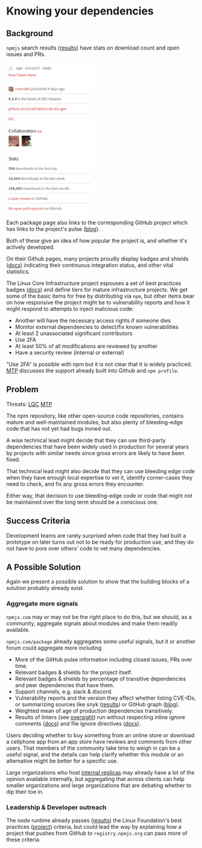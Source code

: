# Knowing your dependencies

## Background

`npmjs` search results ([results][npmjs/node]) have stats on download
count and open issues and PRs.

<img alt="npmjs.com stats for module node" src="../images/npmjs-node.png" height="399" width="230">

Each package page also links to the corresponding GitHub project
which has links to the project's pulse ([blog][github-pulse]).

Both of these give an idea of how popular the project is, and
whether it's actively developed.

On their Github pages, many projects proudly display badges and
shields ([docs][badges and shields]) indicating their continuous
integration status, and other vital statistics.

The Linux Core Infrastructure project espouses a set of best practices
badges ([docs][best practices badge]) and define tiers for mature
infrastructure projects.  We get some of the basic items for free by
distributing via `npm`, but other items bear on how responsive the
project might be to vulnerability reports and how it might respond to
attempts to inject malicious code:

*  Another will have the necessary access rights if someone dies
*  Monitor external dependencies to detect/fix known vulnerabilities
*  At least 2 unassociated significant contributors
*  Use 2FA
*  At least 50% of all modifications are reviewed by another
*  Have a security review (internal or external)

"Use 2FA" is possible with npm but it is not clear that it is widely
practiced.  [MTP][] discusses the support already built into Github
and `npm profile`.


## Problem

Threats: [LQC][] [MTP][]

The npm repository, like other open-source code repositories,
contains mature and well-maintained modules, but also plenty of
bleeding-edge code that has not yet had bugs ironed out.

A wise technical lead might decide that they can use third-party
dependencies that have been widely used in production for several
years by projects with similar needs since gross errors are likely
to have been fixed.

That technical lead might also decide that they can use bleeding edge
code when they have enough local expertise to vet it, identify
corner-cases they need to check, and fix any gross errors they
encounter.

Either way, that decision to use bleeding-edge code or code that might
not be maintained over the long term should be a conscious one.


## Success Criteria

Development teams are rarely surprised when code that they had built a
prototype on later turns out not to be ready for production use, and
they do not have to pore over others' code to vet many dependencies.

## A Possible Solution

Again we present a possible solution to show that the building
blocks of a solution probably already exist.

### Aggregate more signals

`npmjs.com` may or may not be the right place to do this, but we
should, as a community, aggregate signals about modules and make
them readily available.

`npmjs.com/package` already aggregates some useful signals, but
it or another forum could aggregate more including

-  More of the GitHub pulse information including
   closed issues, PRs over time.
-  Relevant badges & shields for the project itself.
-  Relevant badges & shields by percentage of transitive
   dependencies and peer dependencies that have them.
-  Support channels, e.g. slack & discord.
-  Vulnerability reports and the version they affect whether
   listing CVE-IDs, or summarizing sources like snyk ([results][snyk])
   or GitHub graph ([blog][GitHub graph]).
-  Weighted mean of age of production dependencies transitively.
-  Results of linters (see [oversight][]) run without respecting
   inline ignore comments ([docs][eslint-ignore-line]) and
   file ignore directives ([docs][eslint-ignore-file]).

Users deciding whether to buy something from an online store or
download a cellphone app from an app store have reviews
and comments from other users.  That members of the community take
time to weigh in can be a useful signal, and the details can help
clarify whether this module or an alternative might be better for a
specific use.

Large organizations who host [internal replicas][] may already have a
lot of the opinion available internally, but aggregating that across
clients can help smaller organizations and large organizations
that are debating whether to dip their toe in.


### Leadership & Developer outreach

The node runtime already passes ([results][CI-node]) the Linux
Foundation's best practices ([project][best practices badge])
criteria, but could lead the way by explaining how a project that
pushes from GitHub to `registry.npmjs.org` can pass more of these
criteria.


[npmjs/node]: https://www.npmjs.com/package/node
[github-pulse]: https://github.com/blog/1476-get-up-to-speed-with-pulse
[badges and shields]: https://github.com/badges/shields
[best practices badge]: https://github.com/coreinfrastructure/best-practices-badge
[internal replicas]: ../chapter-4/close_dependencies.md
[snyk]: https://snyk.io/vuln?packageManager=npm
[github graph]: https://github.com/blog/2447-a-more-connected-universe
[CRY]: ../chapter-1/threat-CRY.md
[LQC]: ../chapter-1/threat-LQC.md
[MTP]: ../chapter-1/threat-MTP.md
[oversight]: ../chapter-5/oversight.md
[eslint-ignore-line]: https://eslint.org/docs/user-guide/configuring#disabling-rules-with-inline-comments
[eslint-ignore-file]: https://eslint.org/docs/user-guide/configuring#ignoring-files-and-directories
[CI-node]: https://bestpractices.coreinfrastructure.org/projects?gteq=50&q=Node.js
